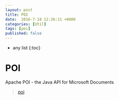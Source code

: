 ```yaml
---
layout: post
title: POI
date:  2016-7-18 12:26:11 +0800
categories: [Util]
tags: [poi]
published: false
---
```


* any list
{:toc}


# POI

Apache POI - the Java API for Microsoft Documents

> [poi](http://poi.apache.org/)


